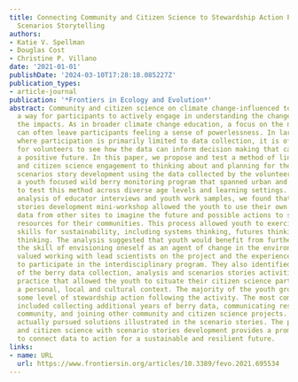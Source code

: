```yaml
---
title: Connecting Community and Citizen Science to Stewardship Action Planning Through
  Scenarios Storytelling
authors:
- Katie V. Spellman
- Douglas Cost
- Christine P. Villano
date: '2021-01-01'
publishDate: '2024-03-10T17:28:18.085227Z'
publication_types:
- article-journal
publication: '*Frontiers in Ecology and Evolution*'
abstract: Community and citizen science on climate change-influenced topics offers
  a way for participants to actively engage in understanding the changes and documenting
  the impacts. As in broader climate change education, a focus on the negative impacts
  can often leave participants feeling a sense of powerlessness. In large scale projects
  where participation is primarily limited to data collection, it is often difficult
  for volunteers to see how the data can inform decision making that can help create
  a positive future. In this paper, we propose and test a method of linking community
  and citizen science engagement to thinking about and planning for the future through
  scenarios story development using the data collected by the volunteers. We used
  a youth focused wild berry monitoring program that spanned urban and rural Alaska
  to test this method across diverse age levels and learning settings. Using qualitative
  analysis of educator interviews and youth work samples, we found that using a scenario
  stories development mini-workshop allowed the youth to use their own data and the
  data from other sites to imagine the future and possible actions to sustain berry
  resources for their communities. This process allowed youth to exercise key cognitive
  skills for sustainability, including systems thinking, futures thinking, and strategic
  thinking. The analysis suggested that youth would benefit from further practicing
  the skill of envisioning oneself as an agent of change in the environment. Educators
  valued working with lead scientists on the project and the experience for youth
  to participate in the interdisciplinary program. They also identified the combination
  of the berry data collection, analysis and scenarios stories activities as a teaching
  practice that allowed the youth to situate their citizen science participation in
  a personal, local and cultural context. The majority of the youth groups pursued
  some level of stewardship action following the activity. The most common actions
  included collecting additional years of berry data, communicating results to a broader
  community, and joining other community and citizen science projects. A few groups
  actually pursued solutions illustrated in the scenario stories. The pairing of community
  and citizen science with scenario stories development provides a promising method
  to connect data to action for a sustainable and resilient future.
links:
- name: URL
  url: https://www.frontiersin.org/articles/10.3389/fevo.2021.695534
---
```

